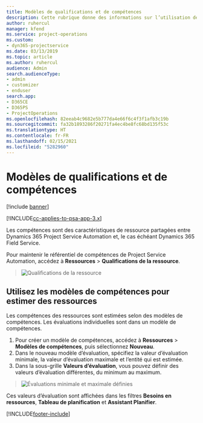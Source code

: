 ```yaml
---
title: Modèles de qualifications et de compétences
description: Cette rubrique donne des informations sur l’utilisation des modèles de qualifications et de compétences.
author: ruhercul
manager: kfend
ms.service: project-operations
ms.custom:
- dyn365-projectservice
ms.date: 03/13/2019
ms.topic: article
ms.author: ruhercul
audience: Admin
search.audienceType:
- admin
- customizer
- enduser
search.app:
- D365CE
- D365PS
- ProjectOperations
ms.openlocfilehash: 82eeab4c9682e5b777da4e66f6c4f3f1afb3c19b
ms.sourcegitcommit: fa32b1893286f20271fa4ec4be8fc68bd135f53c
ms.translationtype: HT
ms.contentlocale: fr-FR
ms.lasthandoff: 02/15/2021
ms.locfileid: "5282960"
---
```

# <a name="skills-and-proficiency-models"></a>Modèles de qualifications et de compétences

[!include [banner](../includes/psa-now-project-operations.md)]

[!INCLUDE[cc-applies-to-psa-app-3.x](../includes/cc-applies-to-psa-app-3x.md)]

Les compétences sont des caractéristiques de ressource partagées entre Dynamics 365 Project Service Automation et, le cas échéant Dynamics 365 Field Service. 

Pour maintenir le référentiel de compétences de Project Service Automation, accédez à **Ressources** \> **Qualifications de la ressource**. 

> ![Qualifications de la ressource](media/Resource-Management-image84.png)

## <a name="use-proficiency-models-to-rate-resources"></a>Utilisez les modèles de compétences pour estimer des ressources

Les compétences des ressources sont estimées selon des modèles de compétences. Les évaluations individuelles sont dans un modèle de compétences. 

1. Pour créer un modèle de compétences, accédez à **Ressources** \> **Modèles de compétences**, puis sélectionnez **Nouveau**.
2. Dans le nouveau modèle d’évaluation, spécifiez la valeur d’évaluation minimale, la valeur d’évaluation maximale et l’entité qui est estimée.
3. Dans la sous-grille **Valeurs d’évaluation**, vous pouvez définir des valeurs d’évaluation différentes, du minimum au maximum.

> ![Évaluations minimale et maximale définies](media/Resource-Management-image85.png)

Ces valeurs d’évaluation sont affichées dans les filtres **Besoins en ressources**, **Tableau de planification** et **Assistant Planifier**.


[!INCLUDE[footer-include](../includes/footer-banner.md)]